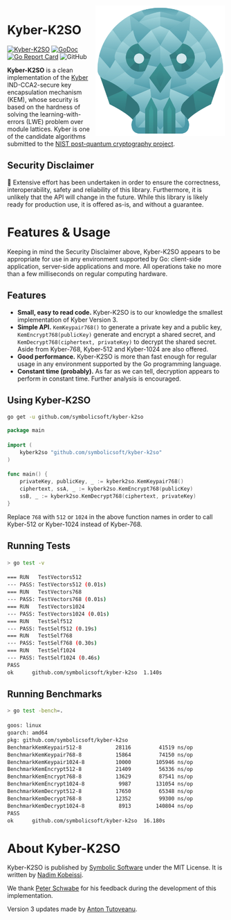 <img src="assets/kyber-k2so.png" align="right" height="300" width="300"/>

# Kyber-K2SO
[![Kyber-K2SO](https://github.com/symbolicsoft/kyber-k2so/workflows/Kyber-K2SO/badge.svg)](https://github.com/symbolicsoft/kyber-k2so/actions)
[![GoDoc](https://godoc.org/github.com/symbolicsoft/kyber-k2so?status.svg)](https://pkg.go.dev/github.com/symbolicsoft/kyber-k2so?tab=overview)
[![Go Report Card](https://goreportcard.com/badge/github.com/symbolicsoft/kyber-k2so)](https://goreportcard.com/report/github.com/symbolicsoft/kyber-k2so)
![GitHub](https://img.shields.io/github/license/symbolicsoft/kyber-k2so)

**Kyber-K2SO** is a clean implementation of the [Kyber](https://pq-crystals.org/kyber) IND-CCA2-secure key encapsulation mechanism (KEM), whose security is based on the hardness of solving the learning-with-errors (LWE) problem over module lattices. Kyber is one of the candidate algorithms submitted to the [NIST post-quantum cryptography project](https://csrc.nist.gov/Projects/Post-Quantum-Cryptography).

## Security Disclaimer
🚨 Extensive effort has been undertaken in order to ensure the correctness, interoperability, safety and reliability of this library. Furthermore, it is unlikely that the API will change in the future. While this library is likely ready for production use, it is offered as-is, and without a guarantee. 

# Features & Usage
Keeping in mind the Security Disclaimer above, Kyber-K2SO appears to be appropriate for use in any environment supported by Go: client-side application, server-side applications and more. All operations take no more than a few milliseconds on regular computing hardware.

## Features

* **Small, easy to read code.** Kyber-K2SO is to our knowledge the smallest implementation of Kyber Version 3.
* **Simple API.** `KemKeypair768()` to generate a private key and a public key, `KemEncrypt768(publicKey)` generate and encrypt a shared secret, and `KemDecrypt768(ciphertext, privateKey)` to decrypt the shared secret. Aside from Kyber-768, Kyber-512 and Kyber-1024 are also offered.
* **Good performance.** Kyber-K2SO is more than fast enough for regular usage in any environment supported by the Go programming language.
* **Constant time (probably).** As far as we can tell, decryption appears to perform in constant time. Further analysis is encouraged.

## Using Kyber-K2SO
```bash
go get -u github.com/symbolicsoft/kyber-k2so
```

```go
package main

import (
	kyberk2so "github.com/symbolicsoft/kyber-k2so"
)

func main() {
	privateKey, publicKey, _ := kyberk2so.KemKeypair768()
	ciphertext, ssA, _ := kyberk2so.KemEncrypt768(publicKey)
	ssB, _ := kyberk2so.KemDecrypt768(ciphertext, privateKey)
}
```

Replace `768` with `512` or `1024` in the above function names in order to call Kyber-512 or Kyber-1024 instead of Kyber-768.

## Running Tests
```bash
> go test -v

=== RUN   TestVectors512
--- PASS: TestVectors512 (0.01s)
=== RUN   TestVectors768
--- PASS: TestVectors768 (0.01s)
=== RUN   TestVectors1024
--- PASS: TestVectors1024 (0.01s)
=== RUN   TestSelf512
--- PASS: TestSelf512 (0.19s)
=== RUN   TestSelf768
--- PASS: TestSelf768 (0.30s)
=== RUN   TestSelf1024
--- PASS: TestSelf1024 (0.46s)
PASS
ok  	github.com/symbolicsoft/kyber-k2so	1.140s
```

## Running Benchmarks
```bash
> go test -bench=.

goos: linux
goarch: amd64
pkg: github.com/symbolicsoft/kyber-k2so
BenchmarkKemKeypair512-8    	   28116	     41519 ns/op
BenchmarkKemKeypair768-8    	   15864	     74150 ns/op
BenchmarkKemKeypair1024-8   	   10000	    105946 ns/op
BenchmarkKemEncrypt512-8    	   21409	     56336 ns/op
BenchmarkKemEncrypt768-8    	   13629	     87541 ns/op
BenchmarkKemEncrypt1024-8   	    9987	    131054 ns/op
BenchmarkKemDecrypt512-8    	   17650	     65348 ns/op
BenchmarkKemDecrypt768-8    	   12352	     99300 ns/op
BenchmarkKemDecrypt1024-8   	    8913	    140804 ns/op
PASS
ok  	github.com/symbolicsoft/kyber-k2so	16.180s
```

# About Kyber-K2SO
Kyber-K2SO is published by [Symbolic Software](https://symbolic.software) under the MIT License. It is written by [Nadim Kobeissi](https://nadim.computer).

We thank [Peter Schwabe](https://cryptojedi.org/peter) for his feedback during the development of this implementation.

Version 3 updates made by [Anton Tutoveanu](https://github.com/antontutoveanu).

